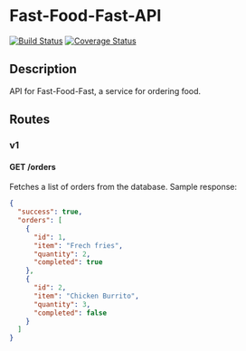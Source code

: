 # Fast-Food-Fast-API
[![Build Status](https://travis-ci.org/korede360/Fast-Food-Fast-API.svg?branch=staging)](https://travis-ci.org/korede360/Fast-Food-Fast-API) [![Coverage Status](https://coveralls.io/repos/github/korede360/Fast-Food-Fast-API/badge.svg?branch=master)](https://coveralls.io/github/korede360/Fast-Food-Fast-API?branch=master)
## Description
API for Fast-Food-Fast, a service for ordering food.

## Routes
### v1

#### GET /orders
Fetches a list of orders from the database.
Sample response:
```json
{
  "success": true,
  "orders": [
    {
      "id": 1,
      "item": "Frech fries",
      "quantity": 2,
      "completed": true
    },
    {
      "id": 2,
      "item": "Chicken Burrito",
      "quantity": 3,
      "completed": false
    }
  ]
}
```

